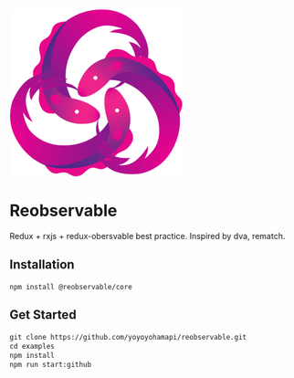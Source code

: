 ![logo](./logo.png)

# Reobservable

Redux + rxjs + redux-obersvable best practice. Inspired by dva, rematch.

## Installation

```
npm install @reobservable/core
```

## Get Started

```
git clone https://github.com/yoyoyohamapi/reobservable.git
cd examples
npm install
npm run start:github
```


